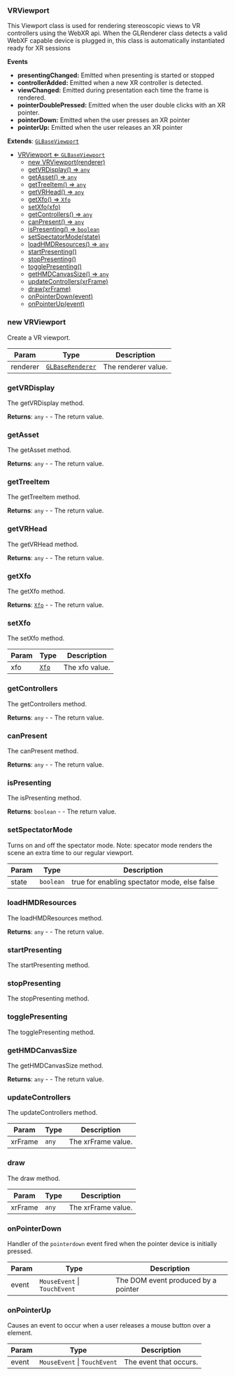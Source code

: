 <a name="VRViewport"></a>

### VRViewport 
This Viewport class is used for rendering stereoscopic views to VR controllers using the WebXR api.
 When the GLRenderer class detects a valid WebXF capable device is plugged in, this class is automatically
 instantiated ready for XR sessions

**Events**
* **presentingChanged:** Emitted when presenting is started or stopped
* **controllerAdded:** Emitted when a new XR controller is detected.
* **viewChanged:** Emitted during presentation each time the frame is rendered.
* **pointerDoublePressed:** Emitted when the user double clicks with an XR pointer.
* **pointerDown:** Emitted when the user presses an XR pointer
* **pointerUp:** Emitted when the user releases an XR pointer


**Extends**: <code>[GLBaseViewport](api/Renderer\GLBaseViewport.md)</code>  

* [VRViewport ⇐ <code>GLBaseViewport</code>](#VRViewport)
    * [new VRViewport(renderer)](#new-VRViewport)
    * [getVRDisplay() ⇒ <code>any</code>](#getVRDisplay)
    * [getAsset() ⇒ <code>any</code>](#getAsset)
    * [getTreeItem() ⇒ <code>any</code>](#getTreeItem)
    * [getVRHead() ⇒ <code>any</code>](#getVRHead)
    * [getXfo() ⇒ <code>Xfo</code>](#getXfo)
    * [setXfo(xfo)](#setXfo)
    * [getControllers() ⇒ <code>any</code>](#getControllers)
    * [canPresent() ⇒ <code>any</code>](#canPresent)
    * [isPresenting() ⇒ <code>boolean</code>](#isPresenting)
    * [setSpectatorMode(state)](#setSpectatorMode)
    * [loadHMDResources() ⇒ <code>any</code>](#loadHMDResources)
    * [startPresenting()](#startPresenting)
    * [stopPresenting()](#stopPresenting)
    * [togglePresenting()](#togglePresenting)
    * [getHMDCanvasSize() ⇒ <code>any</code>](#getHMDCanvasSize)
    * [updateControllers(xrFrame)](#updateControllers)
    * [draw(xrFrame)](#draw)
    * [onPointerDown(event)](#onPointerDown)
    * [onPointerUp(event)](#onPointerUp)

<a name="new_VRViewport_new"></a>

### new VRViewport
Create a VR viewport.


| Param | Type | Description |
| --- | --- | --- |
| renderer | <code>[GLBaseRenderer](api/Renderer\GLBaseRenderer.md)</code> | The renderer value. |

<a name="VRViewport+getVRDisplay"></a>

### getVRDisplay
The getVRDisplay method.


**Returns**: <code>any</code> - - The return value.  
<a name="VRViewport+getAsset"></a>

### getAsset
The getAsset method.


**Returns**: <code>any</code> - - The return value.  
<a name="VRViewport+getTreeItem"></a>

### getTreeItem
The getTreeItem method.


**Returns**: <code>any</code> - - The return value.  
<a name="VRViewport+getVRHead"></a>

### getVRHead
The getVRHead method.


**Returns**: <code>any</code> - - The return value.  
<a name="VRViewport+getXfo"></a>

### getXfo
The getXfo method.


**Returns**: <code>[Xfo](api/Math\Xfo.md)</code> - - The return value.  
<a name="VRViewport+setXfo"></a>

### setXfo
The setXfo method.



| Param | Type | Description |
| --- | --- | --- |
| xfo | <code>[Xfo](api/Math\Xfo.md)</code> | The xfo value. |

<a name="VRViewport+getControllers"></a>

### getControllers
The getControllers method.


**Returns**: <code>any</code> - - The return value.  
<a name="VRViewport+canPresent"></a>

### canPresent
The canPresent method.


**Returns**: <code>any</code> - - The return value.  
<a name="VRViewport+isPresenting"></a>

### isPresenting
The isPresenting method.


**Returns**: <code>boolean</code> - - The return value.  
<a name="VRViewport+setSpectatorMode"></a>

### setSpectatorMode
Turns on and off the spectator mode.
Note: specator mode renders the scene an extra time to our regular viewport.



| Param | Type | Description |
| --- | --- | --- |
| state | <code>boolean</code> | true for enabling spectator mode, else false |

<a name="VRViewport+loadHMDResources"></a>

### loadHMDResources
The loadHMDResources method.


**Returns**: <code>any</code> - - The return value.  
<a name="VRViewport+startPresenting"></a>

### startPresenting
The startPresenting method.


<a name="VRViewport+stopPresenting"></a>

### stopPresenting
The stopPresenting method.


<a name="VRViewport+togglePresenting"></a>

### togglePresenting
The togglePresenting method.


<a name="VRViewport+getHMDCanvasSize"></a>

### getHMDCanvasSize
The getHMDCanvasSize method.


**Returns**: <code>any</code> - - The return value.  
<a name="VRViewport+updateControllers"></a>

### updateControllers
The updateControllers method.



| Param | Type | Description |
| --- | --- | --- |
| xrFrame | <code>any</code> | The xrFrame value. |

<a name="VRViewport+draw"></a>

### draw
The draw method.



| Param | Type | Description |
| --- | --- | --- |
| xrFrame | <code>any</code> | The xrFrame value. |

<a name="VRViewport+onPointerDown"></a>

### onPointerDown
Handler of the `pointerdown` event fired when the pointer device is initially pressed.



| Param | Type | Description |
| --- | --- | --- |
| event | <code>MouseEvent</code> \| <code>TouchEvent</code> | The DOM event produced by a pointer |

<a name="VRViewport+onPointerUp"></a>

### onPointerUp
Causes an event to occur when a user releases a mouse button over a element.



| Param | Type | Description |
| --- | --- | --- |
| event | <code>MouseEvent</code> \| <code>TouchEvent</code> | The event that occurs. |

